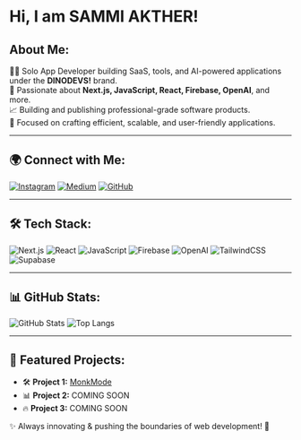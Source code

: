 # Hi, I am SAMMI AKTHER!

## About Me:
👨‍💻 Solo App Developer building SaaS, tools, and AI-powered applications under the **DINODEVS!** brand.  
🚀 Passionate about **Next.js, JavaScript, React, Firebase, OpenAI**, and more.  
📈 Building and publishing professional-grade software products.  
🎯 Focused on crafting efficient, scalable, and user-friendly applications.

---

## 🌍 Connect with Me:
[![Instagram](https://img.shields.io/badge/Instagram-dinodevs__official-E4405F?style=for-the-badge&logo=instagram&logoColor=white)](https://instagram.com/dinodevs_official)
[![Medium](https://img.shields.io/badge/Medium-dinodevs__official-000000?style=for-the-badge&logo=medium&logoColor=white)](https://medium.com/@dinodevs_official)
[![GitHub](https://img.shields.io/badge/GitHub-DINODEVS-181717?style=for-the-badge&logo=github&logoColor=white)](https://github.com/dinodevs-official)

---

## 🛠 Tech Stack:
![Next.js](https://img.shields.io/badge/Next.js-000000?style=for-the-badge&logo=next.js&logoColor=white)
![React](https://img.shields.io/badge/React-20232A?style=for-the-badge&logo=react&logoColor=61DAFB)
![JavaScript](https://img.shields.io/badge/JavaScript-F7DF1E?style=for-the-badge&logo=javascript&logoColor=black)
![Firebase](https://img.shields.io/badge/Firebase-FFCA28?style=for-the-badge&logo=firebase&logoColor=black)
![OpenAI](https://img.shields.io/badge/OpenAI-412991?style=for-the-badge&logo=openai&logoColor=white)
![TailwindCSS](https://img.shields.io/badge/TailwindCSS-38B2AC?style=for-the-badge&logo=tailwind-css&logoColor=white)
![Supabase](https://img.shields.io/badge/Supabase-3ECF8E?style=for-the-badge&logo=supabase&logoColor=white)

---

## 📊 GitHub Stats:
![GitHub Stats](https://github-readme-stats.vercel.app/api?username=yourgithubusername&show_icons=true&theme=radical)
![Top Langs](https://github-readme-stats.vercel.app/api/top-langs/?username=yourgithubusername&layout=compact&theme=radical)

---

## 🚀 Featured Projects:
- 🛠 **Project 1:** [MonkMode](https://themonkmode.vercel.app/) 
- 📊 **Project 2:** COMING SOON
- 🔥 **Project 3:** COMING SOON

✨ Always innovating & pushing the boundaries of web development! 🚀
